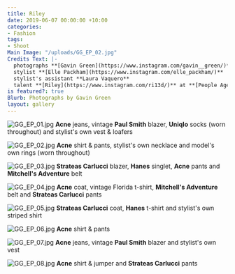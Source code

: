 ```yaml
---
title: Riley
date: 2019-06-07 00:00:00 +10:00
categories:
- Fashion
tags:
- Shoot
Main Image: "/uploads/GG_EP_02.jpg"
Credits Text: |-
  photographs **[Gavin Green](https://www.instagram.com/gavin__green/)**
  stylist **[Elle Packham](https://www.instagram.com/elle_packham/)**
  stylist's assistant **Laura Vaquero**
  talent **[Riley](https://www.instagram.com/ri13d/)** at **[People Agency](https://www.instagram.com/people.agency/)**
is featured?: true
Blurb: Photographs by Gavin Green
layout: gallery
---
```


![GG_EP_01.jpg](/uploads/GG_EP_01.jpg)
**Acne** jeans, vintage **Paul Smith** blazer, **Uniqlo** socks (worn throughout) and stylist's own vest & loafers

![GG_EP_02.jpg](/uploads/GG_EP_02.jpg)
**Acne** shirt & pants, stylist's own necklace and model's own rings (worn throughout)

![GG_EP_03.jpg](/uploads/GG_EP_03.jpg)
**Strateas Carlucci** blazer, **Hanes** singlet, **Acne** pants and **Mitchell's Adventure** belt

![GG_EP_04.jpg](/uploads/GG_EP_04.jpg)
**Acne** coat, vintage Florida t-shirt, **Mitchell's Adventure** belt and **Strateas Carlucci** pants

![GG_EP_05.jpg](/uploads/GG_EP_05.jpg)
**Strateas Carlucci** coat, **Hanes** t-shirt and stylist's own striped shirt

![GG_EP_06.jpg](/uploads/GG_EP_06.jpg)
**Acne** shirt & pants

![GG_EP_07.jpg](/uploads/GG_EP_07.jpg)
**Acne** jeans, vintage **Paul Smith** blazer and stylist's own vest

![GG_EP_08.jpg](/uploads/GG_EP_08.jpg)
**Acne** shirt & jumper and **Strateas Carlucci** pants
